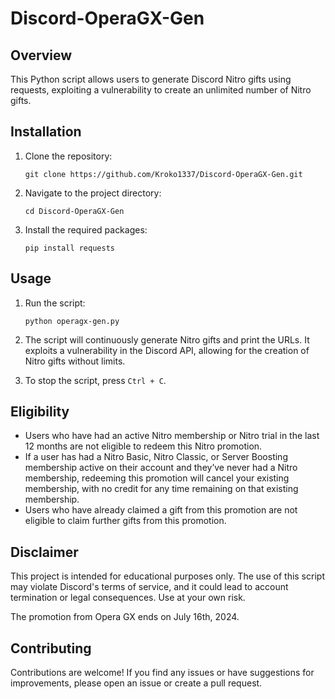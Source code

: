 # Discord-OperaGX-Gen

## Overview

This Python script allows users to generate Discord Nitro gifts using requests, exploiting a vulnerability to create an unlimited number of Nitro gifts.

## Installation

1. Clone the repository:

    ```
    git clone https://github.com/Kroko1337/Discord-OperaGX-Gen.git
    ```

2. Navigate to the project directory:

    ```
    cd Discord-OperaGX-Gen
    ```

3. Install the required packages:

    ```
    pip install requests
    ```

## Usage

1. Run the script:

    ```
    python operagx-gen.py
    ```

2. The script will continuously generate Nitro gifts and print the URLs. It exploits a vulnerability in the Discord API, allowing for the creation of Nitro gifts without limits.

3. To stop the script, press `Ctrl + C`.

## Eligibility

- Users who have had an active Nitro membership or Nitro trial in the last 12 months are not eligible to redeem this Nitro promotion.
- If a user has had a Nitro Basic, Nitro Classic, or Server Boosting membership active on their account and they’ve never had a Nitro membership, redeeming this promotion will cancel your existing membership, with no credit for any time remaining on that existing membership.
- Users who have already claimed a gift from this promotion are not eligible to claim further gifts from this promotion.

## Disclaimer

This project is intended for educational purposes only. The use of this script may violate Discord's terms of service, and it could lead to account termination or legal consequences. Use at your own risk.


The promotion from Opera GX ends on July 16th, 2024.

## Contributing

Contributions are welcome! If you find any issues or have suggestions for improvements, please open an issue or create a pull request.
